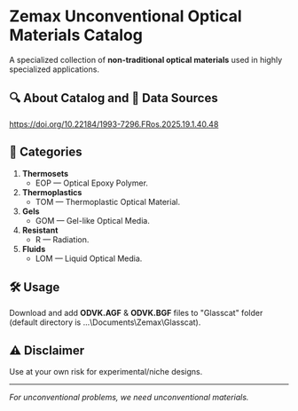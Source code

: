 # Zemax Unconventional Optical Materials Catalog  

A specialized collection of **non-traditional optical materials** used in highly specialized applications.  

## 🔍 About Catalog  and 📝 Data Sources 
https://doi.org/10.22184/1993-7296.FRos.2025.19.1.40.48

## 📁 Categories  
1. **Thermosets**  
   - EOP — Optical Epoxy Polymer.  
2. **Thermoplastics**  
   - TOM — Thermoplastic Optical Material.  
3. **Gels**  
   - GOM — Gel-like Optical Media.  
4. **Resistant**  
   - R — Radiation.
5. **Fluids**  
   - LOM — Liquid Optical Media.  

## 🛠 Usage  
Download and add **ODVK.AGF** & **ODVK.BGF** files to "Glasscat" folder (default directory is ...\Documents\Zemax\Glasscat).  

## ⚠️ Disclaimer  
Use at your own risk for experimental/niche designs.  

---  

*For unconventional problems, we need unconventional materials.*  
